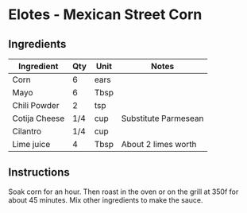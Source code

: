 # Elotes - Mexican Street Corn

## Ingredients

| Ingredient          | Qty    | Unit | Notes                                                                                 |
|---------------------|--------|------|---------------------------------------------------------------------------------------|
| Corn                | 6      | ears |                                                                                       |
| Mayo                | 6      | Tbsp |                                                                                       |
| Chili Powder        | 2      | tsp  |                                                                                       |
| Cotija Cheese       | 1/4    | cup  | Substitute Parmesean                                                                  |
| Cilantro            | 1/4    | cup  |                                                                                       |
| Lime juice          | 4      | Tbsp | About 2 limes worth                                                                   |

## Instructions

Soak corn for an hour. Then roast in the oven or on the grill at 350f for about 45 minutes. Mix other ingredients to make the sauce.